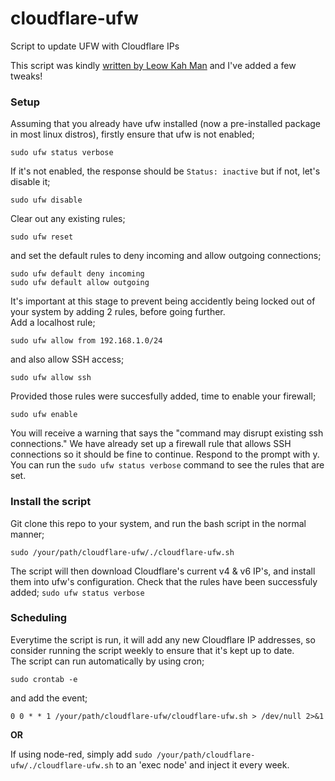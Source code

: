 # cloudflare-ufw
Script to update UFW with Cloudflare IPs

This script was kindly [written by Leow Kah Man](https://www.leowkahman.com/2016/05/02/automate-raspberry-pi-ufw-allow-cloudflare-inbound/) and I've added a few tweaks!

### Setup
Assuming that you already have ufw installed (now a pre-installed package in most linux distros), firstly ensure that ufw is not enabled;

```sudo ufw status verbose```

If it's not enabled, the response should be ```Status: inactive``` but if not, let's disable it;

```sudo ufw disable```

Clear out any existing rules;

```sudo ufw reset```

and set the default rules to deny incoming and allow outgoing connections;

```sudo ufw default deny incoming```  
```sudo ufw default allow outgoing```

It's important at this stage to prevent being accidently being locked out of your system by adding 2 rules, before going further.  
Add a localhost rule;

```sudo ufw allow from 192.168.1.0/24```

and also allow SSH access;

```sudo ufw allow ssh```

Provided those rules were succesfully added, time to enable your firewall;

```sudo ufw enable```

You will receive a warning that says the "command may disrupt existing ssh connections." We have already set up a firewall rule that allows SSH connections so it should be fine to continue. Respond to the prompt with y.  
You can run the ```sudo ufw status verbose``` command to see the rules that are set.

### Install the script

Git clone this repo to your system, and run the bash script in the normal manner;

```sudo /your/path/cloudflare-ufw/./cloudflare-ufw.sh```

The script will then download Cloudflare's current v4 & v6 IP's, and install them into ufw's configuration. Check that the rules have been successfuly added; ```sudo ufw status verbose```

### Scheduling

Everytime the script is run, it will add any new Cloudflare IP addresses, so consider running the script weekly to ensure that it's kept up to date.  
The script can run automatically by using cron;

```sudo crontab -e```

and add the event;

```0 0 * * 1 /your/path/cloudflare-ufw/cloudflare-ufw.sh > /dev/null 2>&1```

**OR**

If using node-red, simply add ```sudo /your/path/cloudflare-ufw/./cloudflare-ufw.sh``` to an 'exec node' and inject it every week.
